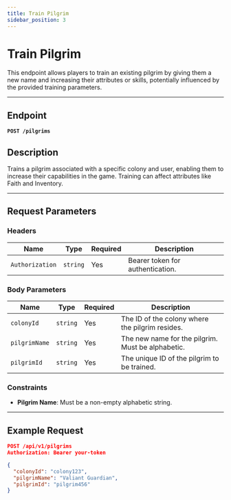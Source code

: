 ```yaml
---
title: Train Pilgrim
sidebar_position: 3
---
```


# Train Pilgrim

This endpoint allows players to train an existing pilgrim by giving them a new name and increasing their attributes or skills, potentially influenced by the provided training parameters.

---

## Endpoint

**`POST /pilgrims`**

## Description

Trains a pilgrim associated with a specific colony and user, enabling them to increase their capabilities in the game. Training can affect attributes like Faith and Inventory.

---

## Request Parameters

### Headers

| Name           | Type     | Required | Description                        |
|----------------|----------|----------|------------------------------------|
| `Authorization`| `string` | Yes      | Bearer token for authentication.   |

### Body Parameters

| Name          | Type   | Required | Description                                         |
|---------------|--------|----------|-----------------------------------------------------|
| `colonyId`    | `string` | Yes      | The ID of the colony where the pilgrim resides.     |
| `pilgrimName` | `string` | Yes      | The new name for the pilgrim. Must be alphabetic.   |
| `pilgrimId`   | `string` | Yes      | The unique ID of the pilgrim to be trained.         |

### Constraints

- **Pilgrim Name**: Must be a non-empty alphabetic string.

---

## Example Request

```json
POST /api/v1/pilgrims
Authorization: Bearer your-token

{
  "colonyId": "colony123",
  "pilgrimName": "Valiant Guardian",
  "pilgrimId": "pilgrim456"
}
